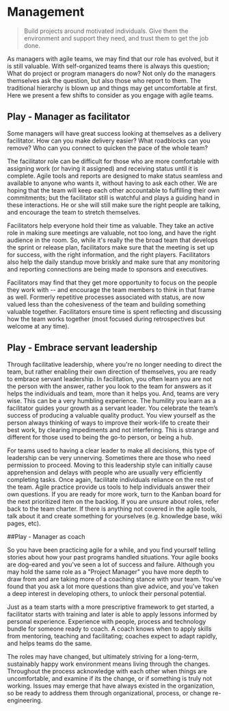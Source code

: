 # Management

> Build projects around motivated individuals. Give them the environment and support they need, and trust them to get the job done.

As managers with agile teams, we may find that our role has evolved, but it is still valuable. With self-organized teams there is always this question; What do project or program managers do now?  Not only do the managers themselves ask the question, but also those who report to them.  The traditional hierarchy is blown up and things may get uncomfortable at first.  Here we present a few shifts to consider as you engage with agile teams. 

## Play - Manager as facilitator
Some managers will have great success looking at themselves as a delivery facilitator. How can you make delivery easier? What roadblocks can you remove? Who can you connect to quicken the pace of the whole team?

The facilitator role can be difficult for those who are more comfortable with assigning work (or having it assigned) and receiving status until it is complete.  Agile tools and reports are designed to make status seamless and available to anyone who wants it, without having to ask each other. We are hoping that the team will keep each other accountable to fulfilling their own commitments; but the facilitator still is watchful and plays a guiding hand in these interactions. He or she will still make sure the right people are talking, and encourage the team to stretch themselves.

Facilitators help everyone hold their time as valuable. They take an active role in making sure meetings are valuable, not too long, and have the right audience in the room. So, while it's really the the broad team that develops the sprint or release plan, facilitators make sure that the meeting is set up for success, with the right information, and the right players. Facilitators also help the daily standup move briskly and make sure that any monitoring and reporting connections are being made to sponsors and executives. 

Facilitators may find that they get more opportunity to focus on the people they work with -- and encourage the team members to think in that frame as well. Formerly repetitive processes associated with status, are now valued less than the cohesiveness of the team and building something valuable together.  Facilitators ensure time is spent reflecting and discussing how the team works together (most focused during retrospectives but welcome at any time). 

## Play - Embrace servant leadership

Through facilitative leadership, where you're no longer needing to direct the team, but rather enabling their own direction of themselves, you are ready to embrace servant leadership.  In facilitation, you often learn you are not the person with the answer, rather you look to the team for answers as it helps the individuals and team, more than it helps you.  And, teams are very wise. This can be a very humbling experience.  The humility you learn as a facilitator guides your growth as a servant leader.  You celebrate the team’s success of producing a valuable quality product.  You view yourself as the person always thinking of ways to improve their work-life to create their best work, by clearing impediments and not interfering.  This is strange and different for those used to being the go-to person, or being a hub.  

For teams used to having a clear leader to make all decisions, this type of leadership can be very unnerving.  Sometimes there are those who need permission to proceed.  Moving to this leadership style can initially cause apprehension and delays with people who are usually very efficiently completing tasks.  Once again, facilitate individuals reliance on the rest of the team. Agile practice provide us tools to help individuals answer their own questions.  If you are ready for more work, turn to the Kanban board for the next prioritized item on the backlog.  If you are unsure about roles, refer back to the team charter.  If there is anything not covered in the agile tools, talk about it and create something for yourselves (e.g. knowledge base, wiki pages, etc).

##Play - Manager as coach

So you have been practicing agile for a while, and you find yourself telling stories about how your past programs handled situations.  Your agile books are dog-eared and you've seen a lot of success and failure.  Although you may hold the same role as a "Project Manager" you have more depth to draw from and are taking more of a coaching stance with your team.  You've found that you ask a lot more questions than give advice, and you've taken a deep interest in developing others, to unlock their personal potential. 

Just as a team starts with a more prescriptive framework to get started, a facilitator starts with training and later is able to apply lessons informed by personal experience.  Experience with people, process and technology bundle for someone ready to coach.  A coach knows when to apply skills from mentoring, teaching and facilitating; coaches expect to adapt rapidly, and helps teams do the same.  

The roles may have changed, but ultimately striving for a long-term, sustainably happy work environment means living through the changes.  Throughout the process acknowledge with each other when things are uncomfortable, and examine if its the change, or if something is truly not working.  Issues may emerge that have always existed in the organization, so be ready to address them through organizational, process, or change re-engineering.
